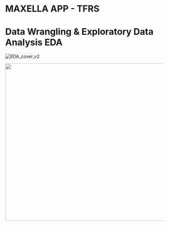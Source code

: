 
# MAXELLA APP - TFRS 
# Data Wrangling & Exploratory Data Analysis EDA

![EDA_cover_v2](https://user-images.githubusercontent.com/67468718/137802953-e8be7ade-21d5-4861-b9af-d657e6d2bd4e.JPG)


<p align="center">
  <img width="900" height="500" src="https://user-images.githubusercontent.com/67468718/137802953-e8be7ade-21d5-4861-b9af-d657e6d2bd4e.JPG">
</p>

